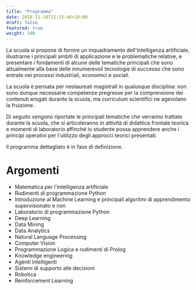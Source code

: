```yaml
---
title: "Programma"
date: 2018-11-18T12:33:46+10:00
draft: false
featured: true
weight: 100
---
```


La scuola si propone di fornire un inquadramento dell'intelligenza artificiale, illustrarne i principali ambiti di applicazione e le problematiche relative, e presentare i fondamenti di alcune delle tematiche principali che sono attualmente alla base delle innumerevoli tecnologie di successo che sono entrate nei processi industriali, economici e sociali.

La scuola è pensata per neolaureati magistrali in qualunque disciplina: non sono dunque necessarie competenze pregresse per la comprensione dei contenuti erogati durante la scuola, ma curriculum scientifici ne agevolano la fruizione.

Di seguito vengono riportate le principali tematiche che verranno trattate durante la scuola, che si articoleranno in attività di didattica frontale teorica e momenti di laboratorio affinché lo studente possa apprendere anche i principi operativi per l'utilizzo degli approcci teorici presentati.

Il programma dettagliato è in fase di definizione.

# Argomenti 

* Matematica per l'intelligenza artificiale
* Rudimenti di programmazione Python
* Introduzione al Machine Learning e principali algoritmi di apprendimento supervisionato e non
* Laboratorio di programmazione Python
* Deep Learning
* Data Mining
* Data Analytics 
* Natural Language Processing
* Computer Vision
* Programmazione Logica e rudimenti di Prolog
* Knowledge engineering
* Agenti intelligenti
* Sistemi di supporto alle decisioni
* Robotica
* Reinforcement Learning


<!-- Financial accounting (or financial accountancy) is the field of accounting concerned with the **summary, analysis and reporting** of financial transactions related to a business.

![Accounting Services](/images/austin-distel-nGc5RT2HmF0-unsplash.jpg)

# Objectives

Financial accounting and financial reporting are often used as synonyms.

1. According to International Financial Reporting Standards: the objective of financial reporting is:
2. To provide financial information that is useful to existing and potential investors, lenders and other creditors in making decisions about providing resources to the reporting entity.
3. According to the European Accounting Association:

## Relevance

Relevance is the capacity of the financial information to influence the decision of its users. The ingredients of relevance are the predictive value and confirmatory value. Materiality is a sub-quality of relevance.

> The ingredients of relevance are the predictive value and confirmatory value.

Information is considered material if its omission or misstatement could influence the economic decisions of users taken on the basis of the financial statements.

## Faithful Representation

Faithful representation means that the actual effects of the transactions shall be properly accounted for and reported in the financial statements. The words and numbers must match what really happened in the transaction. The ingredients of faithful representation are completeness, neutrality and free from error.

## Enhancing Qualitative Characteristics

### Verifiability
Verifiability implies consensus between the different knowledgeable and independent users of financial information. Such information must be supported by sufficient evidence to follow the principle of objectivity.

### Comparability
Comparability is the uniform application of accounting methods across entities in the same industry. The principle of consistency is under comparability. Consistency is the uniform application of accounting across points in time within an entity.

### Understandability
Understandability means that accounting reports should be expressed as clearly as possible and should be understood by those to whom the information is relevant.
Timeliness: Timeliness implies that financial information must be presented to the users before a decision is to be made.

---

## Statement of cash flows
The statement of cash flows considers the inputs and outputs in concrete cash within a stated period. The general template of a cash flow statement is as follows: Cash Inflow - Cash Outflow + Opening Balance = Closing Balance

Cash Inflow | Outflow | Opening Balance
--- | --- | ---
*Monday* | `Tuesday` | **Wednesday**
1 | 2 | 3


**Example 1:** in the beginning of September, Ellen started out with $5 in her bank account. During that same month, Ellen borrowed $20 from Tom. At the end of the month, Ellen bought a pair of shoes for $7. Ellen's cash flow statement for the month of September looks like this:

* Cash inflow: $20
* Cash outflow:$7
* Opening balance: $5
* Closing balance: $20 – $7 + $5 = $18

**Example 2:** in the beginning of June, WikiTables, a company that buys and resells tables, sold 2 tables. They'd originally bought the tables for $25 each, and sold them at a price of $50 per table. The first table was paid out in cash however the second one was bought in credit terms. WikiTables' cash flow statement for the month of June looks like this:

> **Important:** the cash flow statement only considers the exchange of actual cash, and ignores what the person in question owes or is owed.

## Statement of financial position (balance sheet)
The balance sheet is the financial statement showing a firm's assets, liabilities and equity (capital) at a set point in time, usually the end of the fiscal year reported on the accompanying income statement.

- **fixed assets**
    - property
    - building
    - equipment (such as factory machinery)
- **intangible assets**
    - copyrights
    - trademarks
    - patents
        - pending
        - international
- goodwill

Owner's equity, sometimes referred to as net assets, is represented differently depending on the type of business ownership. Business ownership can be in the form of a sole proprietorship, partnership, or a corporation. For a corporation, the owner's equity portion usually shows common stock, and retained earnings (earnings kept in the company). Retained earnings come from the retained earnings statement, prepared prior to the balance sheet.--> 
